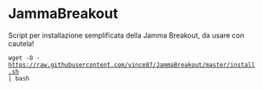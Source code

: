 # JammaBreakout

Script per installazione semplificata della Jamma Breakout, da usare con cautela!

<code>wget -O - https://raw.githubusercontent.com/vince87/JammaBreakout/master/install.sh | bash</code>

